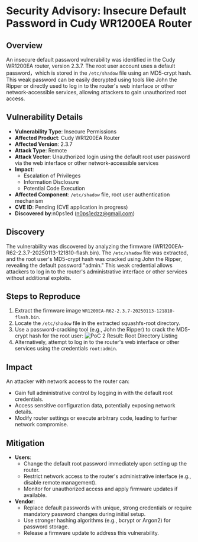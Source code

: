 # Security Advisory: Insecure Default Password in Cudy WR1200EA Router

## Overview
An insecure default password vulnerability was identified in the Cudy WR1200EA router, version 2.3.7. The root user account uses a default password，which is stored in the `/etc/shadow` file using an MD5-crypt hash. This weak password can be easily decrypted using tools like John the Ripper or directly used to log in to the router's web interface or other network-accessible services, allowing attackers to gain unauthorized root access.

## Vulnerability Details
- **Vulnerability Type**: Insecure Permissions
- **Affected Product**: Cudy WR1200EA Router
- **Affected Version**: 2.3.7
- **Attack Type**: Remote
- **Attack Vector**: Unauthorized login using the default root user password via the web interface or other network-accessible services
- **Impact**:
  - Escalation of Privileges
  - Information Disclosure
  - Potential Code Execution
- **Affected Component**: `/etc/shadow` file, root user authentication mechanism
- **CVE ID**: Pending (CVE application in progress)
- **Discovered by**:n0ps1ed (n0ps1edzz@gmail.com)

## Discovery
The vulnerability was discovered by analyzing the firmware (WR1200EA-R62-2.3.7-20250113-121810-flash.bin). The `/etc/shadow` file was extracted, and the root user's MD5-crypt hash was cracked using John the Ripper, revealing the default password "admin." This weak credential allows attackers to log in to the router's administrative interface or other services without additional exploits.

## Steps to Reproduce
1. Extract the firmware image `WR1200EA-R62-2.3.7-20250113-121810-flash.bin`.
2. Locate the `/etc/shadow` file in the extracted squashfs-root directory.
3. Use a password-cracking tool (e.g., John the Ripper) to crack the MD5-crypt hash for the root user:
![PoC 2 Result: Root Directory Listing](./imgs/1.png)
4. Alternatively, attempt to log in to the router's web interface or other services using the credentials `root:admin`.

## Impact
An attacker with network access to the router can:
- Gain full administrative control by logging in with the default root credentials.
- Access sensitive configuration data, potentially exposing network details.
- Modify router settings or execute arbitrary code, leading to further network compromise.

## Mitigation
- **Users**:
  - Change the default root password immediately upon setting up the router.
  - Restrict network access to the router's administrative interface (e.g., disable remote management).
  - Monitor for unauthorized access and apply firmware updates if available.
- **Vendor**:
  - Replace default passwords with unique, strong credentials or require mandatory password changes during initial setup.
  - Use stronger hashing algorithms (e.g., bcrypt or Argon2) for password storage.
  - Release a firmware update to address this vulnerability.
